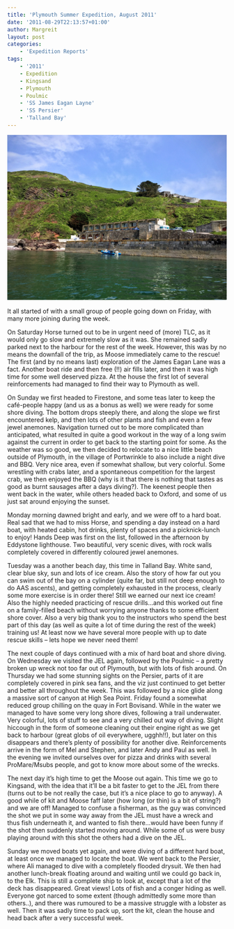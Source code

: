 ```yaml
---
title: 'Plymouth Summer Expedition, August 2011'
date: '2011-08-29T22:13:57+01:00'
author: Margreit
layout: post
categories:
    - 'Expedition Reports'
tags:
    - '2011'
    - Expedition
    - Kingsand
    - Plymouth
    - Poulmic
    - 'SS James Eagan Layne'
    - 'SS Persier'
    - 'Talland Bay'
---
```


![](/assets/images/IMG_4642.jpg)

It all started of with a small group of people going down on Friday, with many more joining during the week.

On Saturday Horse turned out to be in urgent need of (more) TLC, as it would only go slow and extremely slow as it was. She remained sadly parked next to the harbour for the rest of the week. However, this was by no means the downfall of the trip, as Moose immediately came to the rescue! The first (and by no means last) exploration of the James Eagan Lane was a fact. Another boat ride and then free (!!) air fills later, and then it was high time for some well deserved pizza. At the house the first lot of several reinforcements had managed to find their way to Plymouth as well.

On Sunday we first headed to Firestone, and some teas later to keep the café-people happy (and us as a bonus as well) we were ready for some shore diving. The bottom drops steeply there, and along the slope we first encountered kelp, and then lots of other plants and fish and even a few jewel anemones. Navigation turned out to be more complicated than anticipated, what resulted in quite a good workout in the way of a long swim against the current in order to get back to the starting point for some. As the weather was so good, we then decided to relocate to a nice little beach outside of Plymouth, in the village of Portwrinkle to also include a night dive and BBQ. Very nice area, even if somewhat shallow, but very colorful. Some wrestling with crabs later, and a spontaneous competition for the largest crab, we then enjoyed the BBQ (why is it that there is nothing that tastes as good as burnt sausages after a days diving?). The keenest people then went back in the water, while others headed back to Oxford, and some of us just sat around enjoying the sunset.

Monday morning dawned bright and early, and we were off to a hard boat. Real sad that we had to miss Horse, and spending a day instead on a hard boat, with heated cabin, hot drinks, plenty of spaces and a picknick-lunch to enjoy! Hands Deep was first on the list, followed in the afternoon by Eddystone lighthouse. Two beautiful, very scenic dives, with rock walls completely covered in differently coloured jewel anemones.

Tuesday was a another beach day, this time in Talland Bay. White sand, clear blue sky, sun and lots of ice cream. Also the story of how far out you can swim out of the bay on a cylinder (quite far, but still not deep enough to do AAS ascents), and getting completely exhausted in the process, clearly some more exercise is in order there! Still we earned our next ice cream! Also the highly needed practicing of rescue drills…and this worked out fine on a family-filled beach without worrying anyone thanks to some efficient shore cover. Also a very big thank you to the instructors who spend the best part of this day (as well as quite a lot of time during the rest of the week) training us! At least now we have several more people with up to date rescue skills – lets hope we never need them!

The next couple of days continued with a mix of hard boat and shore diving. On Wednesday we visited the JEL again, followed by the Poulmic – a pretty broken up wreck not too far out of Plymouth, but with lots of fish around. On Thursday we had some stunning sights on the Persier, parts of it are completely covered in pink sea fans, and the viz just continued to get better and better all throughout the week. This was followed by a nice glide along a massive sort of canyon at High Sea Point. Friday found a somewhat reduced group chilling on the quay in Fort Bovisand. While in the water we managed to have some very long shore dives, following a trail underwater. Very colorful, lots of stuff to see and a very chilled out way of diving. Slight hiccough in the form of someone cleaning out their engine right as we get back to harbour (great globs of oil everywhere, ugghh!!), but later on this disappears and there’s plenty of possibility for another dive. Reinforcements arrive in the form of Mel and Stephen, and later Andy and Paul as well. In the evening we invited ourselves over for pizza and drinks with several ProMare/Msubs people, and got to know more about some of the wrecks.

The next day it’s high time to get the Moose out again. This time we go to Kingsand, with the idea that it’ll be a bit faster to get to the JEL from there (turns out to be not really the case, but it’s a nice place to go to anyway). A good while of kit and Moose faff later (how long (or thin) is a bit of string?) and we are off! Managed to confuse a fisherman, as the guy was convinced the shot we put in some way away from the JEL must have a wreck and thus fish underneath it, and wanted to fish there…would have been funny if the shot then suddenly started moving around. While some of us were busy playing around with this shot the others had a dive on the JEL.

Sunday we moved boats yet again, and were diving of a different hard boat, at least once we managed to locate the boat. We went back to the Persier, where Ali managed to dive with a completely flooded drysuit. We then had another lunch-break floating around and waiting until we could go back in, to the Elk. This is still a complete ship to look at, except that a lot of the deck has disappeared. Great views! Lots of fish and a conger hiding as well. Everyone got narced to some extent (though admittedly some more than others..), and there was rumoured to be a massive struggle with a lobster as well. Then it was sadly time to pack up, sort the kit, clean the house and head back after a very successful week.
